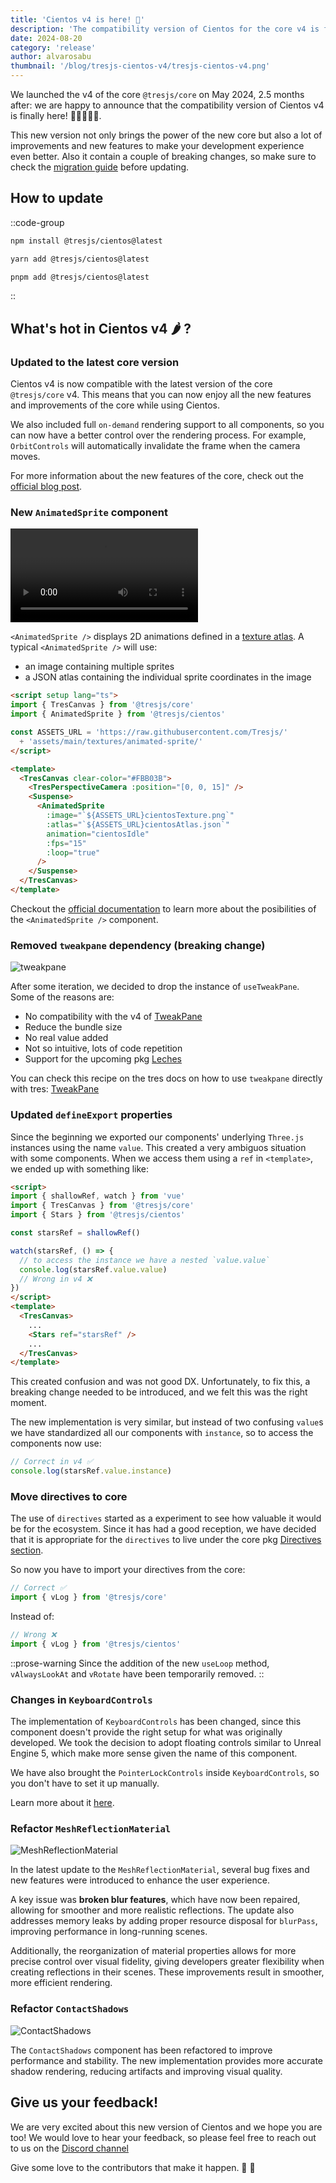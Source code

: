 ```yaml
---
title: 'Cientos v4 is here! 💛'
description: 'The compatibility version of Cientos for the core v4 is finally here!'
date: 2024-08-20
category: 'release'
author: alvarosabu
thumbnail: '/blog/tresjs-cientos-v4/tresjs-cientos-v4.png'
---
```



We launched the v4 of the core `@tresjs/core` on May 2024, 2.5 months after: we are happy to announce that the compatibility version of Cientos v4 is finally here! 🥳🥳🥳🥳🥳.

This new version not only brings the power of the new core but also a lot of improvements and new features to make your development experience even better. Also it contain a couple of breaking changes, so make sure to check the [migration guide](https://docs.tresjs.org/cientos/migration-guide) before updating.

## How to update

::code-group
```bash [npm]
npm install @tresjs/cientos@latest
```

```bash [yarn]
yarn add @tresjs/cientos@latest
```

```bash [pnpm]
pnpm add @tresjs/cientos@latest
```
::

## What's hot in Cientos v4 🌶️ ?

### Updated to the latest core version

Cientos v4 is now compatible with the latest version of the core `@tresjs/core` v4. This means that you can now enjoy all the new features and improvements of the core while using Cientos.

We also included full `on-demand` rendering support to all components, so you can now have a better control over the rendering process. For example, `OrbitControls` will automatically invalidate the frame when the camera moves.

For more information about the new features of the core, check out the [official blog post](https://tresjs.org/blog/whats-hot-on-tresjs-v4/).


### New `AnimatedSprite` component

<video class="w-full" controls>
  <source src="/blog/tresjs-cientos-v4/animated-sprite.mp4" type="video/mp4"/>
</video>

`<AnimatedSprite />` displays 2D animations defined in a [texture atlas](https://en.wikipedia.org/wiki/Texture_atlas). A typical `<AnimatedSprite />` will use:

* an image containing multiple sprites
* a JSON atlas containing the individual sprite coordinates in the image

```html
<script setup lang="ts">
import { TresCanvas } from '@tresjs/core'
import { AnimatedSprite } from '@tresjs/cientos'

const ASSETS_URL = 'https://raw.githubusercontent.com/Tresjs/'
  + 'assets/main/textures/animated-sprite/'
</script>

<template>
  <TresCanvas clear-color="#FBB03B">
    <TresPerspectiveCamera :position="[0, 0, 15]" />
    <Suspense>
      <AnimatedSprite
        :image="`${ASSETS_URL}cientosTexture.png`"
        :atlas="`${ASSETS_URL}cientosAtlas.json`"
        animation="cientosIdle"
        :fps="15"
        :loop="true"
      />
    </Suspense>
  </TresCanvas>
</template>
```

Checkout the [official documentation](https://cientos.tresjs.org/guide/abstractions/animated-sprite.html) to learn more about the posibilities of the `<AnimatedSprite />` component.
 
### Removed `tweakpane` dependency (breaking change)

![tweakpane](/blog/tresjs-cientos-v4/tweakpane-bundle-size.png)

After some iteration, we decided to drop the instance of `useTweakPane`. Some of the reasons are:

- No compatibility with the v4 of [TweakPane](https://tweakpane.github.io/docs/)
- Reduce the bundle size
- No real value added
- Not so intuitive, lots of code repetition
- Support for the upcoming pkg [Leches](https://tresleches.tresjs.org/)

You can check this recipe on the tres docs on how to use `tweakpane` directly with tres: [TweakPane](https://docs.tresjs.org/cookbook/tweakpane.html)

### Updated `defineExport` properties

Since the beginning we exported our components' underlying `Three.js` instances using the name `value`. This created a very ambiguos situation with some components. When we access them using a `ref` in `<template>`, we ended up with something like:

```html
<script>
import { shallowRef, watch } from 'vue'
import { TresCanvas } from '@tresjs/core'
import { Stars } from '@tresjs/cientos'

const starsRef = shallowRef()

watch(starsRef, () => {
  // to access the instance we have a nested `value.value`
  console.log(starsRef.value.value)
  // Wrong in v4 ❌
})
</script>
<template>
  <TresCanvas>
    ...
    <Stars ref="starsRef" />
    ...
  </TresCanvas>
</template>
```

This created confusion and was not good DX. Unfortunately, to fix this, a breaking change needed to be introduced, and we felt this was the right moment.

The new implementation is very similar, but instead of two confusing `value`s we have standardized all our components with `instance`, so to access the components now use:

```js
// Correct in v4 ✅
console.log(starsRef.value.instance)
```
### Move directives to core

The use of `directives` started as a experiment to see how valuable it would be for the ecosystem. Since it has had a good reception, we have decided that it is appropriate for the `directives` to live under the core pkg [Directives section](https://docs.tresjs.org/directives/v-log.html).

So now you have to import your directives from the core:
```ts
// Correct ✅
import { vLog } from '@tresjs/core'
```

Instead of:
```ts
// Wrong ❌
import { vLog } from '@tresjs/cientos'
```

::prose-warning
Since the addition of the new `useLoop` method, `vAlwaysLookAt` and `vRotate` have been temporarily removed.
::

### Changes in `KeyboardControls`

The implementation of `KeyboardControls` has been changed, since this component doesn't provide the right setup for what was originally developed. We took the decision to adopt floating controls similar to Unreal Engine 5, which make more sense given the name of this component.

We have also brought the `PointerLockControls` inside `KeyboardControls`, so you don't have to set it up manually.

Learn more about it [here](https://cientos.tresjs.org/guide/controls/keyboard-controls.html).

### Refactor `MeshReflectionMaterial`

![MeshReflectionMaterial](/blog/tresjs-cientos-v4/mesh-reflection-material.png)

In the latest update to the `MeshReflectionMaterial`, several bug fixes and new features were introduced to enhance the user experience. 

A key issue was **broken blur features**, which have now been repaired, allowing for smoother and more realistic reflections. The update also addresses memory leaks by adding proper resource disposal for `blurPass`, improving performance in long-running scenes. 

Additionally, the reorganization of material properties allows for more precise control over visual fidelity, giving developers greater flexibility when creating reflections in their scenes. These improvements result in smoother, more efficient rendering.

### Refactor `ContactShadows`

![ContactShadows](/blog/tresjs-cientos-v4/contact-shadows.png)

The `ContactShadows` component has been refactored to improve performance and stability. The new implementation provides more accurate shadow rendering, reducing artifacts and improving visual quality.


## Give us your feedback!

We are very excited about this new version of Cientos and we hope you are too! We would love to hear your feedback, so please feel free to reach out to us on the [Discord channel](https://discord.gg/V8ZPvGHSQd)

Give some love to the contributors that make it happen. 🙌 💛